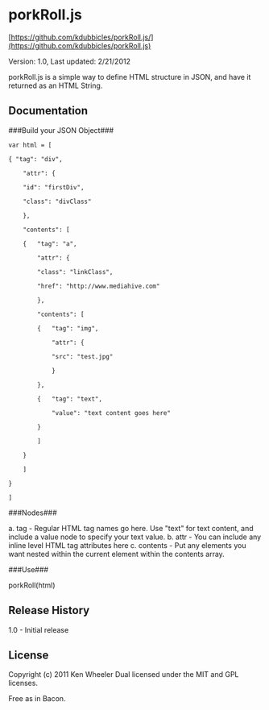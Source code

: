 # porkRoll.js #
[https://github.com/kdubbicles/porkRoll.js/](https://github.com/kdubbicles/porkRoll.js)

Version: 1.0, Last updated: 2/21/2012

porkRoll.js is a simple way to define HTML structure in JSON, and have it returned as an HTML String.

## Documentation ##

###Build your JSON Object###

	var html = [

	{ "tag": "div", 

  		"attr": {

      	"id": "firstDiv",

      	"class": "divClass"

  		},

  		"contents": [

		{ 	"tag": "a",

      		"attr": {

   			"class": "linkClass",

   			"href": "http://www.mediahive.com" 

   			},

    		"contents": [

    		{ 	"tag": "img",

    			"attr": {

    			"src": "test.jpg"

    			}

		  	},

      		{ 	"tag": "text",

          		"value": "text content goes here"

      		}

    		]

    	}

	    ]
	    
	}

	]

###Nodes###

a. tag - Regular HTML tag names go here. Use "text" for text content, and include a value node to specify your text value.
b. attr - You can include any inline level HTML tag attributes here
c. contents - Put any elements you want nested within the current element within the contents array.

###Use###

  porkRoll(html)

## Release History ##

1.0 - Initial release

## License ##
Copyright (c) 2011 Ken Wheeler
Dual licensed under the MIT and GPL licenses.

Free as in Bacon.
